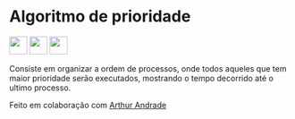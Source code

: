 # Algoritmo de prioridade
<a href="https://www.linkedin.com/in/imerik1/"><img src="https://image.flaticon.com/icons/png/512/174/174857.png" width="32px"></a>
<a href="https://www.twitch.tv/eker1"><img src="https://pngimg.com/uploads/twitch/twitch_PNG49.png" width="32px"></a>
<a href="https://www.youtube.com/channel/UCK6ma51tX_xvk47cMZPaaMA?view_as=subscriber"><img src="https://juniorsilveira.com.br/wp-content/uploads/2019/03/youtube-logo-in-png-26.png" width="32px"></a>

Consiste em organizar a ordem de processos, onde todos aqueles que tem maior prioridade serão executados, mostrando o tempo decorrido até o ultimo processo.

Feito em colaboração com [Arthur Andrade](https://github.com/thurzintrembala)

